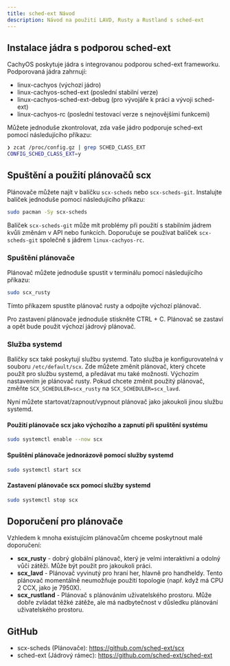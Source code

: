 ```yaml
---
title: sched-ext Návod
description: Návod na použití LAVD, Rusty a Rustland s sched-ext
---
```


## Instalace jádra s podporou sched-ext

CachyOS poskytuje jádra s integrovanou podporou sched-ext frameworku. Podporovaná jádra zahrnují:

- linux-cachyos (výchozí jádro)
- linux-cachyos-sched-ext (poslední stabilní verze)
- linux-cachyos-sched-ext-debug (pro vývojáře k práci a vývoji sched-ext)
- linux-cachyos-rc (poslední testovací verze s nejnovějšími funkcemi)

Můžete jednoduše zkontrolovat, zda vaše jádro podporuje sched-ext pomocí následujícího příkazu:
```bash
❯ zcat /proc/config.gz | grep SCHED_CLASS_EXT
CONFIG_SCHED_CLASS_EXT=y
```

## Spuštění a použití plánovačů scx

Plánovače můžete najít v balíčku `scx-scheds` nebo `scx-scheds-git`. Instalujte balíček jednoduše pomocí následujícího příkazu:
```sh
sudo pacman -Sy scx-scheds
```

Balíček `scx-scheds-git` může mít problémy při použití s stabilním jádrem kvůli změnám v API nebo funkcích. Doporučuje se používat balíček `scx-scheds-git` společně s jádrem `linux-cachyos-rc`.

### Spuštění plánovače

Plánovač můžete jednoduše spustit v terminálu pomocí následujícího příkazu:
```sh
sudo scx_rusty
```

Tímto příkazem spustíte plánovač rusty a odpojíte výchozí plánovač.

Pro zastavení plánovače jednoduše stiskněte CTRL + C. Plánovač se zastaví a opět bude použit výchozí jádrový plánovač.

### Služba systemd

Balíčky scx také poskytují službu systemd. Tato služba je konfigurovatelná v souboru `/etc/default/scx`. Zde můžete změnit plánovač, který chcete použít pro službu systemd, a předávat mu také možnosti. Výchozím nastavením je plánovač rusty. Pokud chcete změnit použitý plánovač, změňte `SCX_SCHEDULER=scx_rusty` na `SCX_SCHEDULER=scx_lavd`.

Nyní můžete startovat/zapnout/vypnout plánovač jako jakoukoli jinou službu systemd.

#### Použití plánovače scx jako výchozího a zapnutí při spuštění systému

```sh
sudo systemctl enable --now scx
```

#### Spuštění plánovače jednorázově pomocí služby systemd

```sh
sudo systemctl start scx
```

#### Zastavení plánovače scx pomocí služby systemd

```sh
sudo systemctl stop scx
```

## Doporučení pro plánovače

Vzhledem k mnoha existujícím plánovačům chceme poskytnout malé doporučení:

- **scx_rusty** - dobrý globální plánovač, který je velmi interaktivní a odolný vůči zátěži. Může být použit pro jakoukoli práci.
- **scx_lavd** - Plánovač vyvinutý pro hraní her, hlavně pro handheldy. Tento plánovač momentálně neumožňuje použití topologie (např. když má CPU 2 CCX, jako je 7950X).
- **scx_rustland** - Plánovač s plánováním uživatelského prostoru. Může dobře zvládat těžké zátěže, ale má nadbytečnost v důsledku plánování uživatelského prostoru.


## GitHub

- scx-scheds (Plánovače): https://github.com/sched-ext/scx
- sched-ext (Jádrový rámec): https://github.com/sched-ext/sched-ext
